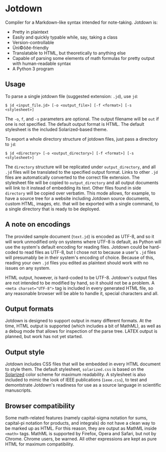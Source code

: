 Jotdown
=======

Compiler for a Markdown-like syntax intended for note-taking. Jotdown is:

* Pretty in plaintext
* Easily and quickly typable while, say, taking a class
* Version-controllable
* Ünì©ôðé-friendly
* Translatable to HTML, but theoretically to anything else
* Capable of parsing some elements of math formulas for pretty output with human-readable syntax
* A Python 3 program

Usage
-----

To parse a single jotdown file (suggested extension: `.jd`), use `jd`:

    $ jd <input_file.jd> [-o <output_file>] [-f <format>] [-s <stylesheet>]
    
The `-o`, `f`, and `-s` parameters are optional. The output filename will be `out` if one is not specified. The default output format is HTML. The default stylesheet is the included Solarized-based theme.

To export a whole directory structure of jotdown files, just pass a directory to `jd`:

    $ jd <directory> [-o <output_directory>] [-f <format>] [-s <stylesheet>]

The `directory` structure will be replicated under `output_directory`, and all `.jd` files will be translated to the specified output format. Links to other `.jd` files are automatically converted to the correct file extension. The stylesheet file will be copied to `output_directory` and all output documents will link to it instead of embedding its text. Other files found in side `directory` will be copied over verbatim. This mode allows, for example, to have a source tree for a website including Jotdown source documents, custom HTML, images, etc. that will be exported with a single command, to a single directory that is ready to be deployed.

A note on encodings
-------------------

The provided sample document (`text.jd`) is encoded as UTF-8, and so it will work unmodified only on systems where UTF-8
is default, as Python will use the system's default encoding for reading files. Jotdown could be hard-coded to read files
as UTF-8, but I chose not to because a user's `.jd` files will presumably be in their system's encoding of choice.
Because of this, reading your own `.jd` files you edited as plaintext should work with no issues on any system.

HTML output, however, *is* hard-coded to be UTF-8. Jotdown's output files are not intended to be modified by hand, so it
should not be a problem. A `<meta charset="UTF-8">` tag is included in every generated HTML file, so any reasonable
browser will be able to handle it, special characters and all.

Output formats
--------------

Jotdown is designed to support output in many different formats. At the time, HTML output is supported (which includes a bit of MathML), as well as a debug mode that allows for inspection of the parse tree. LATEX output is planned, but work has not yet started.

Output style
------------

Jotdown includes CSS files that will be embedded in every HTML document to style them. The default stylesheet, `solarized.css` is based on the
[Solarized](http://ethanschoonover.com/solarized) color scheme for maximum readability. A stylesheet is also included to mimic the look of IEEE publications (`ieee.css`), to test and demontstrate Jotdown's readiness for use as a source language in scientific manuscripts.

Browser compatibility
---------------------

Some math-related features (namely capital-sigma notation for sums, capital-pi notation for products, and integrals) do
not have a clean way to be marked up as HTML. For this reason, they are output as MathML inside `<math>` tags. MathML is
supported by Firefox, Opera and Safari, but not by Chrome. Chrome users, be warned. All other expressions are kept as
pure HTML for maximum compatibility.
